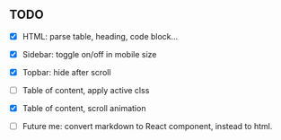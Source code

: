 ## TODO

- [x] HTML: parse table, heading, code block...
- [x] Sidebar: toggle on/off in mobile size
- [x] Topbar: hide after scroll
- [ ] Table of content, apply active clss
- [x] Table of content, scroll animation

- [ ] Future me: convert markdown to React component, instead to html. 